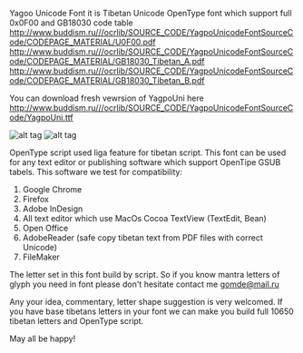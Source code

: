 Yagoo Unicode Font it is Tibetan Unicode OpenType font which support full 0x0F00 and GB18030 code table
http://www.buddism.ru///ocrlib/SOURCE_CODE/YagpoUnicodeFontSourceCode/CODEPAGE_MATERIAL/U0F00.pdf
http://www.buddism.ru///ocrlib/SOURCE_CODE/YagpoUnicodeFontSourceCode/CODEPAGE_MATERIAL/GB18030_Tibetan_A.pdf
http://www.buddism.ru///ocrlib/SOURCE_CODE/YagpoUnicodeFontSourceCode/CODEPAGE_MATERIAL/GB18030_Tibetan_B.pdf

You can download fresh vewrsion of YagpoUni here
http://www.buddism.ru///ocrlib/SOURCE_CODE/YagpoUnicodeFontSourceCode/YagpoUni.ttf

![alt tag](http://www.buddism.ru/ocrlib/SOURCE_CODE/YagpoUnicodeFontSourceCode/YagpoUni_mantra_.png)
![alt tag](http://www.buddism.ru/ocrlib/SOURCE_CODE/YagpoUnicodeFontSourceCode/YagpoUni_text.png)

OpenType script used liga feature for tibetan script. This font can be used for any text editor or publishing software which support
OpenTipe GSUB tabels.
This software we test for compatibility:


1. Google Chrome
2. Firefox
3. Adobe InDesign
4. All text editor which use MacOs Cocoa TextView (TextEdit, Bean)
5. Open Office
6. AdobeReader (safe copy tibetan text from PDF files with correct Unicode)
7. FileMaker

The letter set in this font build by script. So if you know mantra letters of glyph you need in font 
please don't hesitate contact me gomde@mail.ru

Any your idea, commentary, letter shape suggestion is very welcomed.
If you have base tibetans letters in your font we can make you build full 10650 tibetan letters and OpenType script.

May all be happy! 
